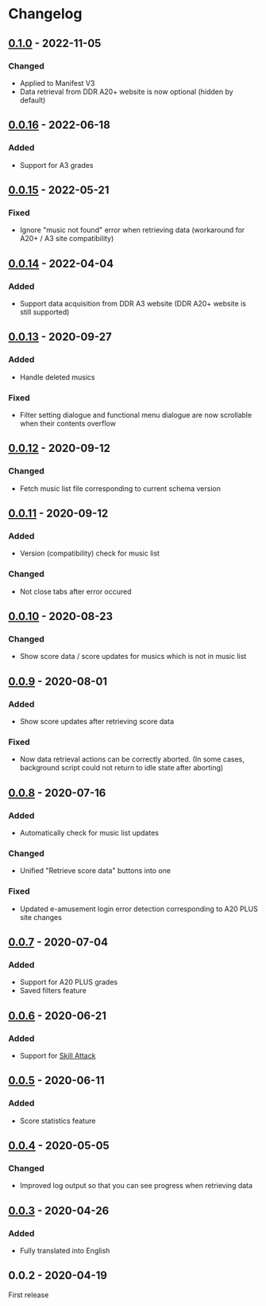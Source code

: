 # Changelog

## [0.1.0] - 2022-11-05

### Changed

 - Applied to Manifest V3
 - Data retrieval from DDR A20+ website is now optional (hidden by default)

## [0.0.16] - 2022-06-18

### Added

 - Support for A3 grades

## [0.0.15] - 2022-05-21

### Fixed

 - Ignore "music not found" error when retrieving data (workaround for A20+ / A3 site compatibility)

## [0.0.14] - 2022-04-04

### Added

 - Support data acquisition from DDR A3 website (DDR A20+ website is still supported)

## [0.0.13] - 2020-09-27

### Added

 - Handle deleted musics

### Fixed

 - Filter setting dialogue and functional menu dialogue are now scrollable when their contents overflow

## [0.0.12] - 2020-09-12

### Changed

 - Fetch music list file corresponding to current schema version

## [0.0.11] - 2020-09-12

### Added

 - Version (compatibility) check for music list

### Changed

 - Not close tabs after error occured

## [0.0.10] - 2020-08-23

### Changed

 - Show score data / score updates for musics which is not in music list

## [0.0.9] - 2020-08-01

### Added

 - Show score updates after retrieving score data

### Fixed

 - Now data retrieval actions can be correctly aborted. (In some cases, background script could not return to idle state after aborting)

## [0.0.8] - 2020-07-16

### Added

 - Automatically check for music list updates

### Changed

 - Unified "Retrieve score data" buttons into one

### Fixed

 - Updated e-amusement login error detection corresponding to A20 PLUS site changes

## [0.0.7] - 2020-07-04

### Added

 - Support for A20 PLUS grades
 - Saved filters feature

## [0.0.6] - 2020-06-21

### Added

 - Support for [Skill Attack](http://skillattack.com/sa4/)

## [0.0.5] - 2020-06-11

### Added

 - Score statistics feature

## [0.0.4] - 2020-05-05

### Changed

 - Improved log output so that you can see progress when retrieving data

## [0.0.3] - 2020-04-26

### Added

 - Fully translated into English

## 0.0.2 - 2020-04-19

First release

[0.1.0]:https://github.com/ryowatanabe/DDRScoreTracker/compare/v0.0.16...v0.1.0
[0.0.16]:https://github.com/ryowatanabe/DDRScoreTracker/compare/v0.0.15...v0.0.16
[0.0.15]:https://github.com/ryowatanabe/DDRScoreTracker/compare/v0.0.14...v0.0.15
[0.0.14]:https://github.com/ryowatanabe/DDRScoreTracker/compare/v0.0.13...v0.0.14
[0.0.13]:https://github.com/ryowatanabe/DDRScoreTracker/compare/v0.0.12...v0.0.13
[0.0.12]:https://github.com/ryowatanabe/DDRScoreTracker/compare/v0.0.11...v0.0.12
[0.0.11]:https://github.com/ryowatanabe/DDRScoreTracker/compare/v0.0.10...v0.0.11
[0.0.10]:https://github.com/ryowatanabe/DDRScoreTracker/compare/v0.0.9...v0.0.10
[0.0.9]:https://github.com/ryowatanabe/DDRScoreTracker/compare/v0.0.8...v0.0.9
[0.0.8]:https://github.com/ryowatanabe/DDRScoreTracker/compare/v0.0.7...v0.0.8
[0.0.7]:https://github.com/ryowatanabe/DDRScoreTracker/compare/v0.0.6...v0.0.7
[0.0.6]:https://github.com/ryowatanabe/DDRScoreTracker/compare/v0.0.5...v0.0.6
[0.0.5]:https://github.com/ryowatanabe/DDRScoreTracker/compare/v0.0.4...v0.0.5
[0.0.4]:https://github.com/ryowatanabe/DDRScoreTracker/compare/v0.0.3...v0.0.4
[0.0.3]:https://github.com/ryowatanabe/DDRScoreTracker/compare/v0.0.2...v0.0.3
